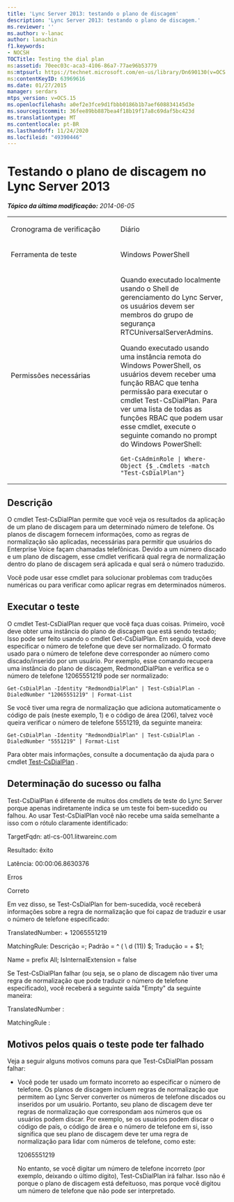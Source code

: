 ```yaml
---
title: 'Lync Server 2013: testando o plano de discagem'
description: 'Lync Server 2013: testando o plano de discagem.'
ms.reviewer: ''
ms.author: v-lanac
author: lanachin
f1.keywords:
- NOCSH
TOCTitle: Testing the dial plan
ms:assetid: 70eec03c-aca3-4106-86a7-77ae96b53779
ms:mtpsurl: https://technet.microsoft.com/en-us/library/Dn690130(v=OCS.15)
ms:contentKeyID: 63969616
ms.date: 01/27/2015
manager: serdars
mtps_version: v=OCS.15
ms.openlocfilehash: a0ef2e3fce9d1fbbb0186b1b7aef608834145d3e
ms.sourcegitcommit: 36fee89bb887bea4f18b19f17a8c69daf5bc423d
ms.translationtype: MT
ms.contentlocale: pt-BR
ms.lasthandoff: 11/24/2020
ms.locfileid: "49390446"
---
```

# <a name="testing-the-dial-plan-in-lync-server-2013"></a>Testando o plano de discagem no Lync Server 2013

<div data-xmlns="http://www.w3.org/1999/xhtml">

<div class="topic" data-xmlns="http://www.w3.org/1999/xhtml" data-msxsl="urn:schemas-microsoft-com:xslt" data-cs="https://msdn.microsoft.com/">

<div data-asp="https://msdn2.microsoft.com/asp">



</div>

<div id="mainSection">

<div id="mainBody">

<span> </span>

_**Tópico da última modificação:** 2014-06-05_


<table>
<colgroup>
<col style="width: 50%" />
<col style="width: 50%" />
</colgroup>
<tbody>
<tr class="odd">
<td><p>Cronograma de verificação</p></td>
<td><p>Diário</p></td>
</tr>
<tr class="even">
<td><p>Ferramenta de teste</p></td>
<td><p>Windows PowerShell</p></td>
</tr>
<tr class="odd">
<td><p>Permissões necessárias</p></td>
<td><p>Quando executado localmente usando o Shell de gerenciamento do Lync Server, os usuários devem ser membros do grupo de segurança RTCUniversalServerAdmins.</p>
<p>Quando executado usando uma instância remota do Windows PowerShell, os usuários devem receber uma função RBAC que tenha permissão para executar o cmdlet Test-CsDialPlan. Para ver uma lista de todas as funções RBAC que podem usar esse cmdlet, execute o seguinte comando no prompt do Windows PowerShell:</p>
<pre><code>Get-CsAdminRole | Where-Object {$_.Cmdlets -match &quot;Test-CsDialPlan&quot;}</code></pre></td>
</tr>
</tbody>
</table>


<div>

## <a name="description"></a>Descrição

O cmdlet Test-CsDialPlan permite que você veja os resultados da aplicação de um plano de discagem para um determinado número de telefone. Os planos de discagem fornecem informações, como as regras de normalização são aplicadas, necessárias para permitir que usuários do Enterprise Voice façam chamadas telefônicas. Devido a um número discado e um plano de discagem, esse cmdlet verificará qual regra de normalização dentro do plano de discagem será aplicada e qual será o número traduzido.

Você pode usar esse cmdlet para solucionar problemas com traduções numéricas ou para verificar como aplicar regras em determinados números.

</div>

<div>

## <a name="running-the-test"></a>Executar o teste

O cmdlet Test-CsDialPlan requer que você faça duas coisas. Primeiro, você deve obter uma instância do plano de discagem que está sendo testado; Isso pode ser feito usando o cmdlet Get-CsDialPlan. Em seguida, você deve especificar o número de telefone que deve ser normalizado. O formato usado para o número de telefone deve corresponder ao número como discado/inserido por um usuário. Por exemplo, esse comando recupera uma instância do plano de discagem, RedmondDialPlan e verifica se o número de telefone 12065551219 pode ser normalizado:

    Get-CsDialPlan -Identity "RedmondDialPlan" | Test-CsDialPlan -DialedNumber "12065551219" | Format-List

Se você tiver uma regra de normalização que adiciona automaticamente o código de país (neste exemplo, 1) e o código de área (206), talvez você queira verificar o número de telefone 5551219, da seguinte maneira:

    Get-CsDialPlan -Identity "RedmondDialPlan" | Test-CsDialPlan -DialedNumber "5551219" | Format-List

Para obter mais informações, consulte a documentação da ajuda para o cmdlet [Test-CsDialPlan](https://docs.microsoft.com/powershell/module/skype/Test-CsDialPlan) .

</div>

<div>

## <a name="determining-success-or-failure"></a>Determinação do sucesso ou falha

Test-CsDialPlan é diferente de muitos dos cmdlets de teste do Lync Server porque apenas indiretamente indica se um teste foi bem-sucedido ou falhou. Ao usar Test-CsDialPlan você não recebe uma saída semelhante a isso com o rótulo claramente identificado:

TargetFqdn: atl-cs-001.litwareinc.com

Resultado: êxito

Latência: 00:00:06.8630376

Erros

Correto

Em vez disso, se Test-CsDialPlan for bem-sucedida, você receberá informações sobre a regra de normalização que foi capaz de traduzir e usar o número de telefone especificado:

TranslatedNumber: + 12065551219

MatchingRule: Descrição =; Padrão = ^ ( \\ d (11)) $; Tradução = + $1;

Name = prefix All; IsInternalExtension = false

Se Test-CsDialPlan falhar (ou seja, se o plano de discagem não tiver uma regra de normalização que pode traduzir o número de telefone especificado), você receberá a seguinte saída "Empty" da seguinte maneira:

TranslatedNumber :

MatchingRule :

</div>

<div>

## <a name="reasons-why-the-test-might-have-failed"></a>Motivos pelos quais o teste pode ter falhado

Veja a seguir alguns motivos comuns para que Test-CsDialPlan possam falhar:

  - Você pode ter usado um formato incorreto ao especificar o número de telefone. Os planos de discagem incluem regras de normalização que permitem ao Lync Server converter os números de telefone discados ou inseridos por um usuário. Portanto, seu plano de discagem deve ter regras de normalização que correspondam aos números que os usuários podem discar. Por exemplo, se os usuários podem discar o código de país, o código de área e o número de telefone em si, isso significa que seu plano de discagem deve ter uma regra de normalização para lidar com números de telefone, como este:
    
    12065551219
    
    No entanto, se você digitar um número de telefone incorreto (por exemplo, deixando o último dígito), Test-CsDialPlan irá falhar. Isso não é porque o plano de discagem está defeituoso, mas porque você digitou um número de telefone que não pode ser interpretado.

</div>

</div>

<span> </span>

</div>

</div>

</div>

